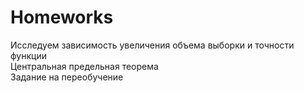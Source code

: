 # Homeworks
Исследуем зависимость увеличения объема выборки и точности функции <br/>
Центральная предельная теорема<br/>
Задание на переобучение
